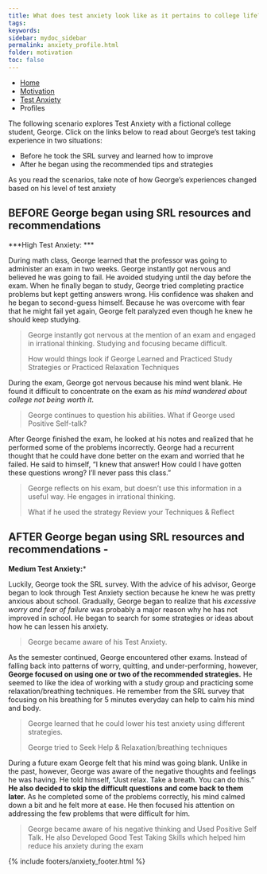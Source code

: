 ```yaml
---
title: What does test anxiety look like as it pertains to college life?
tags: 
keywords: 
sidebar: mydoc_sidebar
permalink: anxiety_profile.html
folder: motivation
toc: false
---
```


<ul class="breadcrumb">
    <li><a href="index.html">Home</a></li>
    <li><a href="motivation.html">Motivation</a></li>
    <li><a href="anxiety.html">Test Anxiety</a></li>
    <li class="active">Profiles</li>
</ul>


The following scenario explores Test Anxiety with a fictional college student, George. Click on the links below to read about George’s test taking experience in two situations:

* Before he took the SRL survey and learned how to improve
* After he began using the recommended tips and strategies

As you read the scenarios, take note of how George’s experiences changed based on his level of test anxiety

## **BEFORE** George began using SRL resources and recommendations

***High Test Anxiety: ***

During math class, George learned that the professor was going to administer an exam in two weeks. George instantly got nervous and believed he was going to fail. He avoided studying until the day before the exam. When he finally began to study, George tried completing practice problems but kept getting answers wrong. His confidence was shaken and he began to second-guess himself. Because he was overcome with fear that he might fail yet again, George felt paralyzed even though he knew he should keep studying.

> George instantly got nervous at the mention of an exam and engaged in irrational thinking. Studying and focusing became difficult.
> 
> How would things look if George  Learned and Practiced Study Strategies or Practiced Relaxation Techniques 


During the exam, George got nervous because his mind went blank. He found it difficult to concentrate on the exam as *his mind wandered about college not being worth it*.

> George continues to question his abilities. What if George used Positive Self-talk?


After George finished the exam, he looked at his notes and realized that he performed some of the problems incorrectly. George had a recurrent thought that he could have done better on the exam and worried that he failed. He said to himself, “I knew that answer! How could I have gotten these questions wrong? I’ll never pass this class.”

> George reflects on his exam, but doesn’t use this information in a useful way. He engages in irrational thinking. 
> 
> What if he used the strategy Review your Techniques & Reflect


## **AFTER** George began using SRL resources and recommendations -

**Medium Test Anxiety:***

Luckily, George took the SRL survey. With the advice of his advisor, George began to look through Test Anxiety section because he knew he was pretty anxious about school. Gradually, George began to realize that his *excessive worry and fear of failure* was probably a major reason why he has not improved in school. He began to search for some strategies or ideas about how he can lessen his anxiety.

> George became aware of his Test Anxiety. 

As the semester continued, George encountered other exams. Instead of falling back into patterns of worry, quitting, and under-performing, however, **George focused on using one or two of the recommended strategies.** He seemed to like the idea of working with a study group and practicing some relaxation/breathing techniques. He remember from the SRL survey that focusing on his breathing for 5 minutes everyday can help to calm his mind and body.

> George learned that he could lower his test anxiety using different strategies.
> 
> George tried to Seek Help & Relaxation/breathing techniques 


During a future exam George felt that his mind was going blank. Unlike in the past, however, George was aware of the negative thoughts and feelings he was having. He told himself, “Just relax. Take a breath. You can do this.” **He also decided to skip the difficult questions and come back to them later.** As he completed some of the problems correctly, his mind calmed down a bit and he felt more at ease. He then focused his attention on addressing the few problems that were difficult for him.

> George became aware of his negative thinking and Used Positive Self Talk. He also Developed Good Test Taking Skills which helped him reduce his anxiety during the exam


{% include footers/anxiety_footer.html %}




